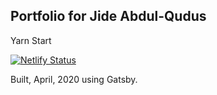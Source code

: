 ## Portfolio for Jide Abdul-Qudus
Yarn Start

[![Netlify Status](https://api.netlify.com/api/v1/badges/5263b596-7051-4884-ae7e-6dfd4ec67b69/deploy-status)](https://app.netlify.com/sites/tender-jones-f46f93/deploys)


Built, April, 2020 using Gatsby.
